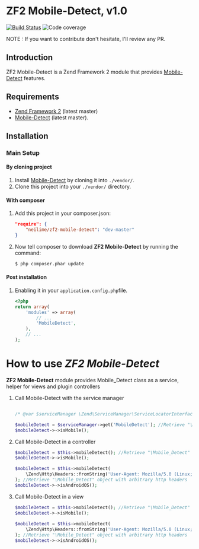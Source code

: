 ZF2 Mobile-Detect, v1.0
=======

[![Build Status](https://travis-ci.org/neilime/zf2-mobile-detect.png?branch=master)](https://travis-ci.org/neilime/zf2-mobile-detect)
![Code coverage](https://raw.github.com/zf2-boiler-app/app-test/master/ressources/100%25-code-coverage.png "100% code coverage")

NOTE : If you want to contribute don't hesitate, I'll review any PR.

Introduction
------------

ZF2 Mobile-Detect is a Zend Framework 2 module that provides [Mobile-Detect](https://github.com/serbanghita/Mobile-Detect) features.


Requirements
------------

* [Zend Framework 2](https://github.com/zendframework/zf2) (latest master)
* [Mobile-Detect](https://github.com/serbanghita/Mobile-Detect) (latest master).

Installation
------------

### Main Setup

#### By cloning project

1. Install [Mobile-Detect](https://github.com/serbanghita/Mobile-Detect) by cloning it into `./vendor/`.
2. Clone this project into your `./vendor/` directory.

#### With composer

1. Add this project in your composer.json:

    ```json
    "require": {
        "neilime/zf2-mobile-detect": "dev-master"
    }
    ```

2. Now tell composer to download __ZF2 Mobile-Detect__ by running the command:

    ```bash
    $ php composer.phar update
    ```

#### Post installation

1. Enabling it in your `application.config.php`file.

    ```php
    <?php
    return array(
        'modules' => array(
            // ...
            'MobileDetect',
        ),
        // ...
    );
    ```
    
# How to use _ZF2 Mobile-Detect_

__ZF2 Mobile-Detect__ module provides Mobile_Detect class as a service, helper for views and plugin controllers

1. Call Mobile-Detect with the service manager

	```php
	
	/* @var $serviceManager \Zend\ServiceManager\ServiceLocatorInterface */	
	
   	$mobileDetect = $serviceManager->get('MobileDetect'); //Retrieve "\Mobile_Detect" object
   	$mobileDetect->->isMobile();
   	```

2. Call Mobile-Detect in a controller

 	```php
   	$mobileDetect = $this->mobileDetect(); //Retrieve "\Mobile_Detect" object
   	$mobileDetect->->isMobile();
   	
   	$mobileDetect = $this->mobileDetect(
   		\Zend\Http\Headers::fromString('User-Agent: Mozilla/5.0 (Linux; Android 4.0.4; Desire HD Build/IMM76D) AppleWebKit/535.19 (KHTML, like Gecko) Chrome/18.0.1025.166 Mobile Safari/535.19')
   	); //Retrieve "\Mobile_Detect" object with arbitrary http headers
   	$mobileDetect->->isAndroidOS();   	
    ```
    
3. Call Mobile-Detect in a view

 	```php
   	$mobileDetect = $this->mobileDetect(); //Retrieve "\Mobile_Detect" object
   	$mobileDetect->->isMobile();
   	   	
   	$mobileDetect = $this->mobileDetect(
   		\Zend\Http\Headers::fromString('User-Agent: Mozilla/5.0 (Linux; Android 4.0.4; Desire HD Build/IMM76D) AppleWebKit/535.19 (KHTML, like Gecko) Chrome/18.0.1025.166 Mobile Safari/535.19')
   	); //Retrieve "\Mobile_Detect" object with arbitrary http headers
   	$mobileDetect->->isAndroidOS();
   	```